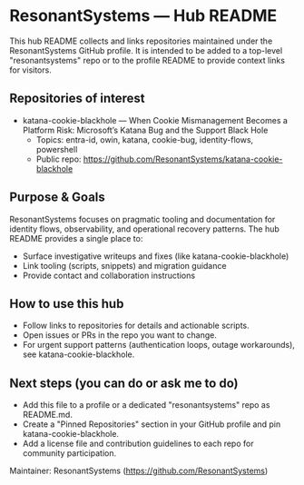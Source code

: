 # ResonantSystems — Hub README

This hub README collects and links repositories maintained under the ResonantSystems GitHub profile. It is intended to be added to a top-level "resonantsystems" repo or to the profile README to provide context links for visitors.

## Repositories of interest

- katana-cookie-blackhole — When Cookie Mismanagement Becomes a Platform Risk: Microsoft’s Katana Bug and the Support Black Hole
  - Topics: entra-id, owin, katana, cookie-bug, identity-flows, powershell
  - Public repo: https://github.com/ResonantSystems/katana-cookie-blackhole

## Purpose & Goals

ResonantSystems focuses on pragmatic tooling and documentation for identity flows, observability, and operational recovery patterns. The hub README provides a single place to:
- Surface investigative writeups and fixes (like katana-cookie-blackhole)
- Link tooling (scripts, snippets) and migration guidance
- Provide contact and collaboration instructions

## How to use this hub

- Follow links to repositories for details and actionable scripts.
- Open issues or PRs in the repo you want to change.
- For urgent support patterns (authentication loops, outage workarounds), see katana-cookie-blackhole.

## Next steps (you can do or ask me to do)
- Add this file to a profile or a dedicated "resonantsystems" repo as README.md.
- Create a "Pinned Repositories" section in your GitHub profile and pin katana-cookie-blackhole.
- Add a license file and contribution guidelines to each repo for community participation.

Maintainer: ResonantSystems (https://github.com/ResonantSystems)
